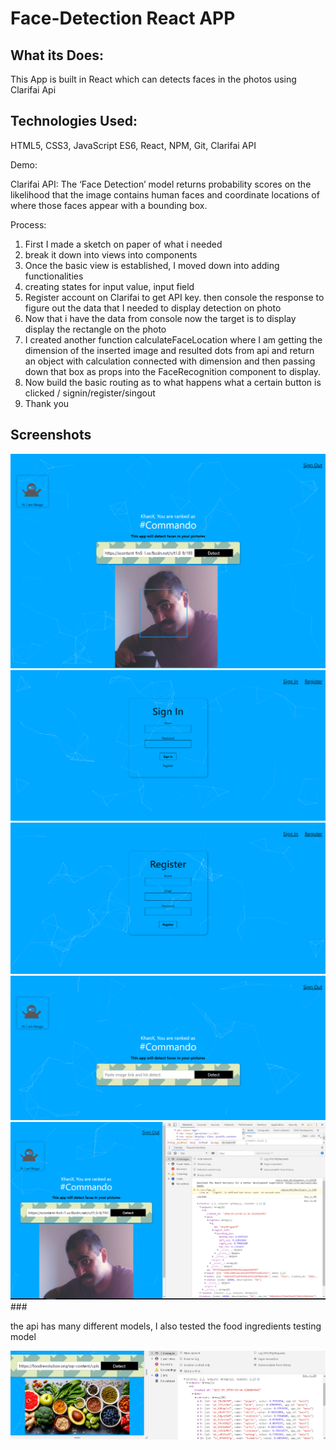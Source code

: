 # Face-Detection React APP

## What its Does:
This App is built in React which can detects faces in the photos using Clarifai Api


## Technologies Used:
HTML5, CSS3, JavaScript ES6, React, NPM, Git, Clarifai API

Demo:

Clarifai API: The ‘Face Detection’ model returns probability scores on the likelihood that the image contains human faces and coordinate locations of where those faces appear with a bounding box. 

Process:
<ol>
<li>First I made a sketch on paper of what i needed</li>
<li>break it down into  views into components</li>
  <li>Once the basic view is established, I moved down into adding functionalities</li>
<li>creating states for input value, input field</li>
  <li>Register account on Clarifai to get API key. then console the response to figure out the data that I needed to display detection on photo</li>
  <li>Now that i have the data from console now the target is to display display the rectangle on the photo </li>
  <li>I created another function calculateFaceLocation where I am getting the dimension of the inserted image and resulted dots from api and return an object with calculation connected with dimension and then passing down that box as props into the FaceRecognition component to display.</li>
  <li>Now build the basic routing as to what happens what a certain button is clicked / signin/register/singout </li>
  <li>Thank you</li>

</ol>

## Screenshots

<img src="overview-1.png">
<img src="signin.png">
<img src="signout.png">
<img src="home.png">
<img src="overview.png">
### <p>the api has many different models, I also tested the food ingredients testing model</p>
<img src="food.PNG">
